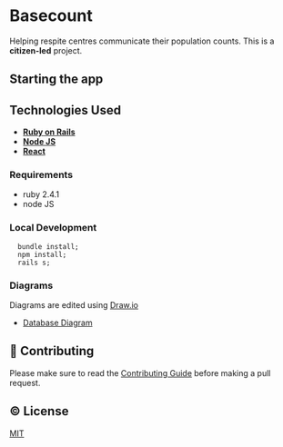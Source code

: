 # Basecount
Helping respite centres communicate their population counts. This is a **citizen-led** project.

## Starting the app

## Technologies Used
- [**Ruby on Rails**](https://rubyonrails.org/)
- [**Node JS**](https://nodejs.org/)
- [**React**](https://reactjs.org/)

### Requirements
- ruby 2.4.1
- node JS

### Local Development
```
  bundle install;
  npm install;
  rails s;
```

### Diagrams
Diagrams are edited using [Draw.io](https://www.draw.io/)

- [Database Diagram](https://raw.githubusercontent.com/CivicTechTO/basecount/master/app/diagrams/backend.png)

## :muscle: Contributing

Please make sure to read the [Contributing Guide](CONTRIBUTING.md) before making a pull request.

## :copyright: License

[MIT](http://opensource.org/licenses/MIT)